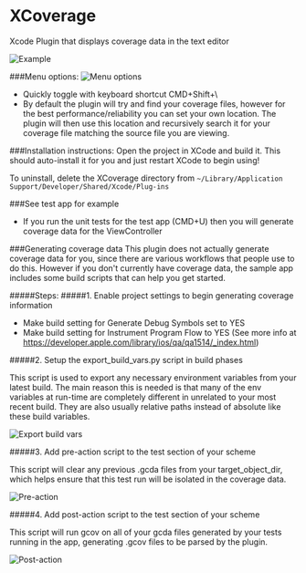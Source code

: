 # XCoverage
Xcode Plugin that displays coverage data in the text editor

![Example](https://github.com/dropbox/XCoverage/raw/master/docs/example.png)

###Menu options:
![Menu options](https://github.com/dropbox/XCoverage/raw/master/docs/menu.png)
- Quickly toggle with keyboard shortcut CMD+Shift+\
- By default the plugin will try and find your coverage files, however for the best performance/reliability you can set your own location. The plugin will then use this location and recursively search it for your coverage file matching the source file you are viewing.

###Installation instructions:
Open the project in XCode and build it. This should auto-install it for you and just restart XCode to begin using!

To uninstall, delete the XCoverage directory from `~/Library/Application Support/Developer/Shared/Xcode/Plug-ins`

###See test app for example
- If you run the unit tests for the test app (CMD+U) then you will generate coverage data for the ViewController

###Generating coverage data
This plugin does not actually generate coverage data for you, since there are various workflows that people use to do this. However if you don't currently have coverage data, the sample app includes some build scripts that can help you get started.

#####Steps:
#####1. Enable project settings to begin generating coverage information
- Make build setting for Generate Debug Symbols set to YES
- Make build setting for Instrument Program Flow to YES
(See more info at https://developer.apple.com/library/ios/qa/qa1514/_index.html)

#####2. Setup the export_build_vars.py script in build phases

This script is used to export any necessary environment variables from your latest build. The main reason this is needed is that many of the env variables at run-time are completely different in unrelated to your most recent build. They are also usually relative paths instead of absolute like these build variables.

![Export build vars](https://github.com/dropbox/XCoverage/raw/master/docs/export-build-vars.png)

#####3. Add pre-action script to the test section of your scheme

This script will clear any previous .gcda files from your target_object_dir, which helps ensure that this test run will be isolated in the coverage data.

![Pre-action](https://github.com/dropbox/XCoverage/raw/master/docs/pre-actions-setup.png)

#####4. Add post-action script to the test section of your scheme

This script will run gcov on all of your gcda files generated by your tests running in the app, generating .gcov files to be parsed by the plugin.

![Post-action](https://github.com/dropbox/XCoverage/raw/master/docs/post-actions-setup.png)


